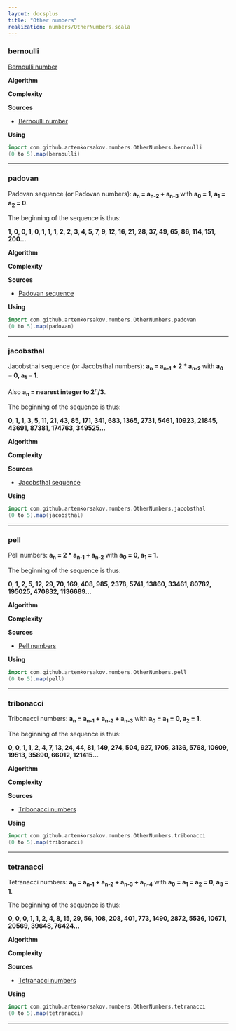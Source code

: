 ```yaml
---
layout: docsplus
title: "Other numbers"
realization: numbers/OtherNumbers.scala
---
```


### bernoulli

[Bernoulli number](https://en.wikipedia.org/wiki/Bernoulli_number)

**Algorithm**

**Complexity**

**Sources**
- [Bernoulli number](https://en.wikipedia.org/wiki/Bernoulli_number)

**Using**
```scala mdoc
import com.github.artemkorsakov.numbers.OtherNumbers.bernoulli
(0 to 5).map(bernoulli)
```

---

### padovan

Padovan sequence (or Padovan numbers):
**a<sub>n</sub> = a<sub>n-2</sub> + a<sub>n-3</sub>** with **a<sub>0</sub> = 1, a<sub>1</sub> = a<sub>2</sub> = 0**.

The beginning of the sequence is thus:

**1, 0, 0, 1, 0, 1, 1, 1, 2, 2, 3, 4, 5, 7, 9, 12, 16, 21, 28, 37, 49, 65, 86, 114, 151, 200...**

**Algorithm**

**Complexity** 
     
**Sources** 
- [Padovan sequence](https://oeis.org/A000931)

**Using**
```scala mdoc
import com.github.artemkorsakov.numbers.OtherNumbers.padovan
(0 to 5).map(padovan)
```

---

### jacobsthal

Jacobsthal sequence (or Jacobsthal numbers):
**a<sub>n</sub> = a<sub>n-1</sub> + 2 * a<sub>n-2</sub>**
with **a<sub>0</sub> = 0, a<sub>1</sub> = 1**.

Also **a<sub>n</sub> = nearest integer to 2<sup>n</sup>/3**.

The beginning of the sequence is thus:

**0, 1, 1, 3, 5, 11, 21, 43, 85, 171, 341, 683, 1365, 2731, 5461, 10923, 21845, 43691, 87381, 174763, 349525...**

**Algorithm**

**Complexity**

**Sources**
- [Jacobsthal sequence](https://oeis.org/A001045)

**Using**
```scala mdoc
import com.github.artemkorsakov.numbers.OtherNumbers.jacobsthal
(0 to 5).map(jacobsthal)
```

---

### pell

Pell numbers: 
**a<sub>n</sub> = 2 * a<sub>n-1</sub> + a<sub>n-2</sub>**
with **a<sub>0</sub> = 0, a<sub>1</sub> = 1**.

The beginning of the sequence is thus:

**0, 1, 2, 5, 12, 29, 70, 169, 408, 985, 2378, 5741, 13860, 33461, 80782, 195025, 470832, 1136689...**

**Algorithm**

**Complexity**

**Sources**
- [Pell numbers](https://oeis.org/A000129)

**Using**
```scala mdoc
import com.github.artemkorsakov.numbers.OtherNumbers.pell
(0 to 5).map(pell)
```

---

### tribonacci

Tribonacci numbers: 
**a<sub>n</sub> = a<sub>n-1</sub> + a<sub>n-2</sub> + a<sub>n-3</sub>**
with **a<sub>0</sub> = a<sub>1</sub> = 0, a<sub>2</sub> = 1**.

The beginning of the sequence is thus:

**0, 0, 1, 1, 2, 4, 7, 13, 24, 44, 81, 149, 274, 504, 927, 1705, 3136, 5768, 10609, 19513, 35890, 66012, 121415...**

**Algorithm**

**Complexity**

**Sources**
- [Tribonacci numbers](https://oeis.org/A000073)

**Using**
```scala mdoc
import com.github.artemkorsakov.numbers.OtherNumbers.tribonacci
(0 to 5).map(tribonacci)
```

---

### tetranacci

Tetranacci numbers: 
**a<sub>n</sub> = a<sub>n-1</sub> + a<sub>n-2</sub> + a<sub>n-3</sub> + a<sub>n-4</sub>**
 with **a<sub>0</sub> = a<sub>1</sub> = a<sub>2</sub> = 0, a<sub>3</sub> = 1**.

The beginning of the sequence is thus:

**0, 0, 0, 1, 1, 2, 4, 8, 15, 29, 56, 108, 208, 401, 773, 1490, 2872, 5536, 10671, 20569, 39648, 76424...**

**Algorithm**

**Complexity**

**Sources**
- [Tetranacci numbers](https://oeis.org/A000078)

**Using**
```scala mdoc
import com.github.artemkorsakov.numbers.OtherNumbers.tetranacci
(0 to 5).map(tetranacci)
```

---
